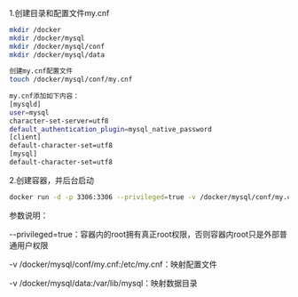 1.创建目录和配置文件my.cnf

```bash
mkdir /docker
mkdir /docker/mysql
mkdir /docker/mysql/conf
mkdir /docker/mysql/data
 
创建my.cnf配置文件
touch /docker/mysql/conf/my.cnf
 
my.cnf添加如下内容：
[mysqld]
user=mysql
character-set-server=utf8
default_authentication_plugin=mysql_native_password
[client]
default-character-set=utf8
[mysql]
default-character-set=utf8
```

2.创建容器，并后台启动

```bash
docker run -d -p 3306:3306 --privileged=true -v /docker/mysql/conf/my.cnf:/etc/mysql/my.cnf -v /docker/mysql/data:/var/lib/mysql -e MYSQL_ROOT_PASSWORD=123456 --name mysqltest2 mysql:5.7
```

参数说明：

--privileged=true：容器内的root拥有真正root权限，否则容器内root只是外部普通用户权限

-v /docker/mysql/conf/my.cnf:/etc/my.cnf：映射配置文件

-v /docker/mysql/data:/var/lib/mysql：映射数据目录

